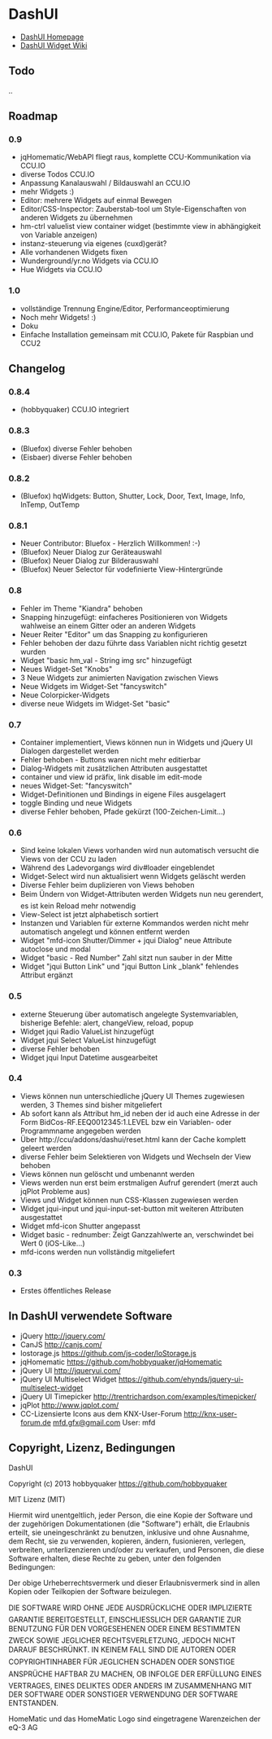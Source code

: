 # DashUI

* [DashUI Homepage](http://hobbyquaker.github.io/DashUI) 
* [DashUI Widget Wiki](https://github.com/hobbyquaker/DashUI/wiki/)


## Todo
..

## Roadmap

### 0.9

* jqHomematic/WebAPI fliegt raus, komplette CCU-Kommunikation via CCU.IO
* diverse Todos CCU.IO
* Anpassung Kanalauswahl / Bildauswahl an CCU.IO
* mehr Widgets :)
* Editor: mehrere Widgets auf einmal Bewegen
* Editor/CSS-Inspector: Zauberstab-tool um Style-Eigenschaften von anderen Widgets zu übernehmen
* hm-ctrl valuelist view container widget (bestimmte view in abhängigkeit von Variable anzeigen)
* instanz-steuerung via eigenes (cuxd)gerät?
* Alle vorhandenen Widgets fixen
* Wunderground/yr.no Widgets via CCU.IO
* Hue Widgets via CCU.IO


### 1.0

* vollständige Trennung Engine/Editor, Performanceoptimierung
* Noch mehr Widgets! :)
* Doku
* Einfache Installation gemeinsam mit CCU.IO, Pakete für Raspbian und CCU2


## Changelog
### 0.8.4
* (hobbyquaker) CCU.IO integriert

### 0.8.3
* (Bluefox) diverse Fehler behoben
* (Eisbaer) diverse Fehler behoben

### 0.8.2
* (Bluefox) hqWidgets: Button, Shutter, Lock, Door, Text, Image, Info, InTemp, OutTemp

### 0.8.1
* Neuer Contributor: Bluefox - Herzlich Willkommen! :-)
* (Bluefox) Neuer Dialog zur Geräteauswahl
* (Bluefox) Neuer Dialog zur Bilderauswahl
* (Bluefox) Neuer Selector für vodefinierte View-Hintergründe 

### 0.8
* Fehler im Theme "Kiandra" behoben
* Snapping hinzugefügt: einfacheres Positionieren von Widgets wahlweise an einem Gitter oder an anderen Widgets
* Neuer Reiter "Editor" um das Snapping zu konfigurieren
* Fehler behoben der dazu führte dass Variablen nicht richtig gesetzt wurden
* Widget "basic hm_val - String img src" hinzugefügt
* Neues Widget-Set "Knobs"
* 3 Neue Widgets zur animierten Navigation zwischen Views
* Neue Widgets im Widget-Set "fancyswitch"
* Neue Colorpicker-Widgets
* diverse neue Widgets im Widget-Set "basic"


### 0.7
* Container implementiert, Views können nun in Widgets und jQuery UI Dialogen dargestellet werden
* Fehler behoben - Buttons waren nicht mehr editierbar
* Dialog-Widgets mit zusätzlichen Attributen ausgestattet
* container und view id präfix, link disable im edit-mode
* neues Widget-Set: "fancyswitch"
* Widget-Definitionen und Bindings in eigene Files ausgelagert
* toggle Binding und neue Widgets
* diverse Fehler behoben, Pfade gekürzt (100-Zeichen-Limit...)

### 0.6

* Sind keine lokalen Views vorhanden wird nun automatisch versucht die Views von der CCU zu laden
* Während des Ladevorgangs wird div#loader eingeblendet
* Widget-Select wird nun aktualisiert wenn Widgets geläscht werden
* Diverse Fehler beim duplizieren von Views behoben
* Beim Ündern von Widget-Attributen werden Widgets nun neu gerendert, es ist kein Reload mehr notwendig
* View-Select ist jetzt alphabetisch sortiert
* Instanzen und Variablen für externe Kommandos werden nicht mehr automatisch angelegt und können entfernt werden
* Widget "mfd-icon Shutter/Dimmer + jqui Dialog" neue Attribute autoclose und modal
* Widget "basic - Red Number" Zahl sitzt nun sauber in der Mitte
* Widget "jqui Button Link" und "jqui Button Link _blank" fehlendes Attribut ergänzt


### 0.5

* externe Steuerung über automatisch angelegte Systemvariablen, bisherige Befehle: alert, changeView, reload, popup
* Widget jqui Radio ValueList hinzugefügt
* Widget jqui Select ValueList hinzugefügt
* diverse Fehler behoben
* Widget jqui Input Datetime ausgearbeitet


### 0.4

* Views können nun unterschiedliche jQuery UI Themes zugewiesen werden, 3 Themes sind bisher mitgeliefert
* Ab sofort kann als Attribut hm_id neben der id auch eine Adresse in der Form BidCos-RF.EEQ0012345:1.LEVEL bzw ein Variablen- oder Programmname angegeben werden
* Über http://ccu/addons/dashui/reset.html kann der Cache komplett geleert werden
* diverse Fehler beim Selektieren von Widgets und Wechseln der View behoben
* Views können nun gelöscht und umbenannt werden
* Views werden nun erst beim erstmaligen Aufruf gerendert (merzt auch jqPlot Probleme aus)
* Views und Widget können nun CSS-Klassen zugewiesen werden
* Widget jqui-input und jqui-input-set-button mit weiteren Attributen ausgestattet
* Widget mfd-icon Shutter angepasst
* Widget basic - rednumber: Zeigt Ganzzahlwerte an, verschwindet bei Wert 0 (iOS-Like...)
* mfd-icons werden nun vollständig mitgeliefert

### 0.3

* Erstes öffentliches Release


## In DashUI verwendete Software

* jQuery http://jquery.com/
* CanJS http://canjs.com/
* lostorage.js https://github.com/js-coder/loStorage.js
* jqHomematic https://github.com/hobbyquaker/jqHomematic
* jQuery UI http://jqueryui.com/
* jQuery UI Multiselect Widget https://github.com/ehynds/jquery-ui-multiselect-widget
* jQuery UI Timepicker http://trentrichardson.com/examples/timepicker/
* jqPlot http://www.jqplot.com/
* CC-Lizensierte Icons aus dem KNX-User-Forum http://knx-user-forum.de mfd.gfx@gmail.com User: mfd

## Copyright, Lizenz, Bedingungen

DashUI

Copyright (c) 2013 hobbyquaker https://github.com/hobbyquaker

MIT Lizenz (MIT)

Hiermit wird unentgeltlich, jeder Person, die eine Kopie der Software und der zugehörigen Dokumentationen (die
"Software") erhält, die Erlaubnis erteilt, sie uneingeschränkt zu benutzen, inklusive und ohne Ausnahme, dem Recht,
sie zu verwenden, kopieren, ändern, fusionieren, verlegen, verbreiten, unterlizenzieren und/oder zu verkaufen, und
Personen, die diese Software erhalten, diese Rechte zu geben, unter den folgenden Bedingungen:

Der obige Urheberrechtsvermerk und dieser Erlaubnisvermerk sind in allen Kopien oder Teilkopien der Software beizulegen.

DIE SOFTWARE WIRD OHNE JEDE AUSDRÜCKLICHE ODER IMPLIZIERTE GARANTIE BEREITGESTELLT, EINSCHLIESSLICH DER GARANTIE ZUR
BENUTZUNG FÜR DEN VORGESEHENEN ODER EINEM BESTIMMTEN ZWECK SOWIE JEGLICHER RECHTSVERLETZUNG, JEDOCH NICHT DARAUF
BESCHRÜNKT. IN KEINEM FALL SIND DIE AUTOREN ODER COPYRIGHTINHABER FÜR JEGLICHEN SCHADEN ODER SONSTIGE ANSPRÜCHE
HAFTBAR ZU MACHEN, OB INFOLGE DER ERFÜLLUNG EINES VERTRAGES, EINES DELIKTES ODER ANDERS IM ZUSAMMENHANG MIT DER
SOFTWARE ODER SONSTIGER VERWENDUNG DER SOFTWARE ENTSTANDEN.


HomeMatic und das HomeMatic Logo sind eingetragene Warenzeichen der eQ-3 AG
